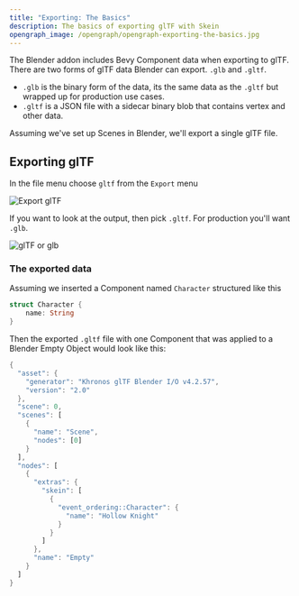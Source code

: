 ```yaml
---
title: "Exporting: The Basics"
description: The basics of exporting glTF with Skein
opengraph_image: /opengraph/opengraph-exporting-the-basics.jpg
---
```


The Blender addon includes Bevy Component data when exporting to glTF.
There are two forms of glTF data Blender can export. `.glb` and `.gltf`.

- `.glb` is the binary form of the data, its the same data as the `.gltf` but wrapped up for production use cases.
- `.gltf` is a JSON file with a sidecar binary blob that contains vertex and other data.

Assuming we've set up Scenes in Blender, we'll export a single glTF file.

## Exporting glTF

In the file menu choose `gltf` from the `Export` menu

![Export glTF](/images/the-blender-addon/export-menu.avif)

If you want to look at the output, then pick `.gltf`. For production you'll want `.glb`.

![glTF or glb](/images/the-blender-addon/glb-or-gltf.avif)

### The exported data

Assuming we inserted a Component named `Character` structured like this

```rust
struct Character {
    name: String
}
```

Then the exported `.gltf` file with one Component that was applied to a Blender Empty Object would look like this:

```rust
{
  "asset": {
    "generator": "Khronos glTF Blender I/O v4.2.57",
    "version": "2.0"
  },
  "scene": 0,
  "scenes": [
    {
      "name": "Scene",
      "nodes": [0]
    }
  ],
  "nodes": [
    {
      "extras": {
        "skein": [
          {
            "event_ordering::Character": {
              "name": "Hollow Knight"
            }
          }
        ]
      },
      "name": "Empty"
    }
  ]
}
```
